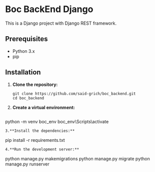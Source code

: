 # Boc BackEnd Django

This is a Django project with Django REST framework.

## Prerequisites

- Python 3.x
- pip

## Installation

1. **Clone the repository:**

   ```
   git clone https://github.com/said-grich/boc_backend.git
   cd boc_backend
   ```
2. **Create a virtual environment:**
   ```
  python -m venv boc_env
  boc_env\Scripts\activate
   ```
3.**Install the dependencies:**
   ```
   pip install -r requirements.txt
   ```
4.**Run the development server:**
   ```
   python manage.py makemigrations
   python manage.py migrate
   python manage.py runserver
   ```
